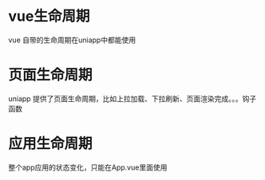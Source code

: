 # vue生命周期
vue 自带的生命周期在uniapp中都能使用

# 页面生命周期
uniapp 提供了页面生命周期，比如上拉加载、下拉刷新、页面渲染完成。。。钩子函数

# 应用生命周期
整个app应用的状态变化，只能在App.vue里面使用
